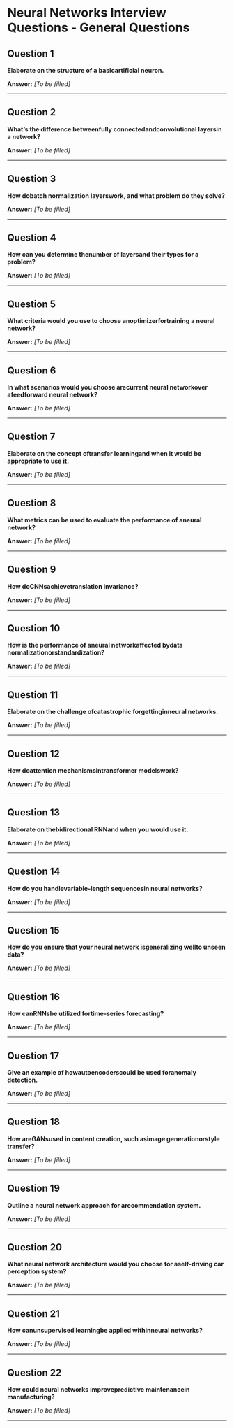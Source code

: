 # Neural Networks Interview Questions - General Questions

## Question 1

**Elaborate on the structure of a basicartificial neuron.**

**Answer:** _[To be filled]_

---

## Question 2

**What’s the difference betweenfully connectedandconvolutional layersin a network?**

**Answer:** _[To be filled]_

---

## Question 3

**How dobatch normalization layerswork, and what problem do they solve?**

**Answer:** _[To be filled]_

---

## Question 4

**How can you determine thenumber of layersand their types for a problem?**

**Answer:** _[To be filled]_

---

## Question 5

**What criteria would you use to choose anoptimizerfortraining a neural network?**

**Answer:** _[To be filled]_

---

## Question 6

**In what scenarios would you choose arecurrent neural networkover afeedforward neural network?**

**Answer:** _[To be filled]_

---

## Question 7

**Elaborate on the concept oftransfer learningand when it would be appropriate to use it.**

**Answer:** _[To be filled]_

---

## Question 8

**What metrics can be used to evaluate the performance of aneural network?**

**Answer:** _[To be filled]_

---

## Question 9

**How doCNNsachievetranslation invariance?**

**Answer:** _[To be filled]_

---

## Question 10

**How is the performance of aneural networkaffected bydata normalizationorstandardization?**

**Answer:** _[To be filled]_

---

## Question 11

**Elaborate on the challenge ofcatastrophic forgettinginneural networks.**

**Answer:** _[To be filled]_

---

## Question 12

**How doattention mechanismsintransformer modelswork?**

**Answer:** _[To be filled]_

---

## Question 13

**Elaborate on thebidirectional RNNand when you would use it.**

**Answer:** _[To be filled]_

---

## Question 14

**How do you handlevariable-length sequencesin neural networks?**

**Answer:** _[To be filled]_

---

## Question 15

**How do you ensure that your neural network isgeneralizing wellto unseen data?**

**Answer:** _[To be filled]_

---

## Question 16

**How canRNNsbe utilized fortime-series forecasting?**

**Answer:** _[To be filled]_

---

## Question 17

**Give an example of howautoencoderscould be used foranomaly detection.**

**Answer:** _[To be filled]_

---

## Question 18

**How areGANsused in content creation, such asimage generationorstyle transfer?**

**Answer:** _[To be filled]_

---

## Question 19

**Outline a neural network approach for arecommendation system.**

**Answer:** _[To be filled]_

---

## Question 20

**What neural network architecture would you choose for aself-driving car perception system?**

**Answer:** _[To be filled]_

---

## Question 21

**How canunsupervised learningbe applied withinneural networks?**

**Answer:** _[To be filled]_

---

## Question 22

**How could neural networks improvepredictive maintenancein manufacturing?**

**Answer:** _[To be filled]_

---


